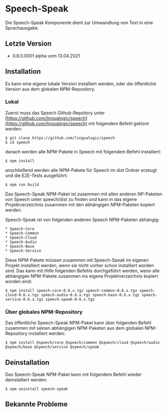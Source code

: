 # Speech-Speak

Die Speech-Speak Komponente dient zur Umwandlung von Text in eine Sprachausgabe.


## Letzte Version

* 0.6.0.0001 alpha vom 13.04.2021


## Installation

Es kann eine eigene lokale Version installiert werden, oder die öffentliche Version aus dem globalen NPM-Repository.


### Lokal

Zuerst muss das Speech Github-Repsitory unter [https://github.com/lingualogic/speech](https://github.com/lingualogic/speech) mit folgendem Befehl geklont werden:

    $ git clone https://github.com/lingualogic/speech
    $ cd speech

danach werden alle NPM-Pakete in Speech mit folgendem Befehl installiert:

    $ npm install

anschließend werden alle NPM-Pakete für Speech im dist Ordner erzeugt und die E2E-Tests ausgeführt:

    $ npm run build

Das Speech-Speak NPM-Paket ist zusammen mit allen anderen NP-Paketen von Speech unter speech/dist zu finden und kann in das eigene Projektverzeichnis zusammen mit den abhängigen NPM-Paketen kopiert werden.

Speech-Speak ist von folgenden anderen Speech NPM-Paketen abhängig:

    * Speech-Core
    * Speech-Common
    * Speech-Cloud
    * Speech-Audio
    * Speech-Base
    * Speech-Service

Diese NPM-Pakete müssen zusammen mit Speech-Speak im eigenen Projekt installiert werden, wenn sie nicht vorher schon installiert worden sind. Das kann mit Hilfe folgenden Befehls durchgeführt werden, wenn alle abhängigen NPM-Pakete zusammen ins eigene Projektverzeichnis kopiert worden sind:

    $ npm install speech-core-0.6.x.tgz speech-common-0.6.x.tgz speech-cloud-0.6.x.tgz speech-audio-0.6.x.tgz speech-base-0.6.x.tgz speech-service-0.6.x.tgz speech-speak-0.6.x.tgz


### Über globales NPM-Repository

Das öffentliche Speech-Speak NPM-Paket kann über folgenden Befehl zusammen mit seinen abhängigen NPM-Paketen aus dem globalen NPM-Repository installiert werden:

    $ npm install @speech/core @speech/common @speech/cloud @speech/audio @speech/base @speech/service @speech/speak


## Deinstallation

Das Speech-Speak NPM-Paket kann mit folgendem Befehl wieder deinstalliert werden:

    $ npm uninstall speech-speak


## Bekannte Probleme
